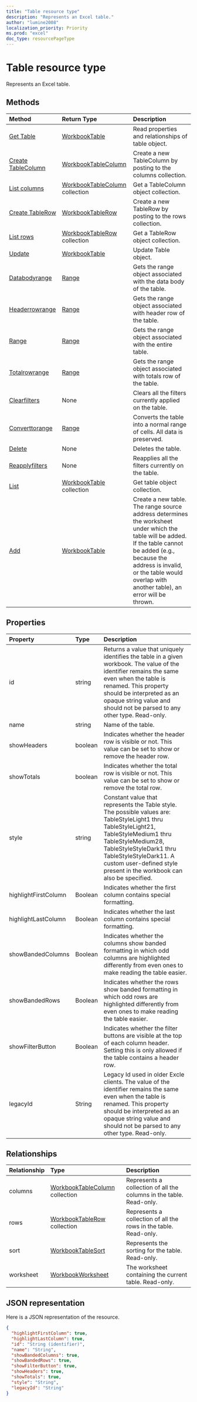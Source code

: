 ```yaml
---
title: "Table resource type"
description: "Represents an Excel table."
author: "lumine2008"
localization_priority: Priority
ms.prod: "excel"
doc_type: resourcePageType
---
```


# Table resource type

Represents an Excel table.


## Methods

| Method		   | Return Type	|Description|
|:---------------|:--------|:----------|
|[Get Table](../api/table-get.md) | [WorkbookTable](table.md) |Read properties and relationships of table object.|
|[Create TableColumn](../api/table-post-columns.md) |[WorkbookTableColumn](tablecolumn.md)| Create a new TableColumn by posting to the columns collection.|
|[List columns](../api/table-list-columns.md) |[WorkbookTableColumn](tablecolumn.md) collection| Get a TableColumn object collection.|
|[Create TableRow](../api/table-post-rows.md) |[WorkbookTableRow](tablerow.md)| Create a new TableRow by posting to the rows collection.|
|[List rows](../api/table-list-rows.md) |[WorkbookTableRow](tablerow.md) collection| Get a TableRow object collection.|
|[Update](../api/table-update.md) | [WorkbookTable](table.md)	|Update Table object. |
|[Databodyrange](../api/table-databodyrange.md)|[Range](range.md)|Gets the range object associated with the data body of the table.|
|[Headerrowrange](../api/table-headerrowrange.md)|[Range](range.md)|Gets the range object associated with header row of the table.|
|[Range](../api/table-range.md)|[Range](range.md)|Gets the range object associated with the entire table.|
|[Totalrowrange](../api/table-totalrowrange.md)|[Range](range.md)|Gets the range object associated with totals row of the table.|
|[Clearfilters](../api/table-clearfilters.md)|None|Clears all the filters currently applied on the table.|
|[Converttorange](../api/table-converttorange.md)|[Range](range.md)|Converts the table into a normal range of cells. All data is preserved.|
|[Delete](../api/table-delete.md)|None|Deletes the table.|
|[Reapplyfilters](../api/table-reapplyfilters.md)|None|Reapplies all the filters currently on the table.|
|[List](../api/table-list.md) | [WorkbookTable](table.md) collection |Get table object collection. |
|[Add](../api/tablecollection-add.md)|[WorkbookTable](table.md)|Create a new table. The range source address determines the worksheet under which the table will be added. If the table cannot be added (e.g., because the address is invalid, or the table would overlap with another table), an error will be thrown.|

## Properties
| Property	   | Type	|Description|
|:---------------|:--------|:----------|
|id|string|Returns a value that uniquely identifies the table in a given workbook. The value of the identifier remains the same even when the table is renamed. This property should be interpreted as an opaque string value and should not be parsed to any other type. Read-only.|
|name|string|Name of the table.|
|showHeaders|boolean|Indicates whether the header row is visible or not. This value can be set to show or remove the header row.|
|showTotals|boolean|Indicates whether the total row is visible or not. This value can be set to show or remove the total row.|
|style|string|Constant value that represents the Table style. The possible values are: TableStyleLight1 thru TableStyleLight21, TableStyleMedium1 thru TableStyleMedium28, TableStyleStyleDark1 thru TableStyleStyleDark11. A custom user-defined style present in the workbook can also be specified.|
|highlightFirstColumn|Boolean|Indicates whether the first column contains special formatting.	|
|highlightLastColumn|Boolean|Indicates whether the last column contains special formatting.	|
|showBandedColumns|Boolean|Indicates whether the columns show banded formatting in which odd columns are highlighted differently from even ones to make reading the table easier.	|
|showBandedRows|Boolean|Indicates whether the rows show banded formatting in which odd rows are highlighted differently from even ones to make reading the table easier.	|
|showFilterButton|Boolean|Indicates whether the filter buttons are visible at the top of each column header. Setting this is only allowed if the table contains a header row.	|
|legacyId|String|Legacy Id used in older Excle clients. The value of the identifier remains the same even when the table is renamed. This property should be interpreted as an opaque string value and should not be parsed to any other type. Read-only.	|

## Relationships
| Relationship | Type	|Description|
|:---------------|:--------|:----------|
|columns|[WorkbookTableColumn](tablecolumn.md) collection|Represents a collection of all the columns in the table. Read-only.|
|rows|[WorkbookTableRow](tablerow.md) collection|Represents a collection of all the rows in the table. Read-only.|
|sort|[WorkbookTableSort](tablesort.md)|Represents the sorting for the table. Read-only.|
|worksheet|[WorkbookWorksheet](worksheet.md)|The worksheet containing the current table. Read-only.|

## JSON representation

Here is a JSON representation of the resource.

<!--{
  "blockType": "resource",
  "optionalProperties": [
     "legacyId"
  ],
  "baseType": "microsoft.graph.entity",
  "@odata.type": "microsoft.graph.workbookTable"
}-->

```json
{
  "highlightFirstColumn": true,
  "highlightLastColumn": true,
  "id": "String (identifier)",
  "name": "String",
  "showBandedColumns": true,
  "showBandedRows": true,
  "showFilterButton": true,
  "showHeaders": true,
  "showTotals": true,
  "style": "String",
  "legacyId": "String"
}

```

<!-- uuid: 8fcb5dbc-d5aa-4681-8e31-b001d5168d79
2015-10-25 14:57:30 UTC -->
<!-- {
  "type": "#page.annotation",
  "description": "Table resource",
  "keywords": "",
  "section": "documentation",
  "tocPath": ""
}-->
